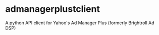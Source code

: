 # admanagerplustclient
A python API client for Yahoo's Ad Manager Plus (formerly Brightroll Ad DSP)

